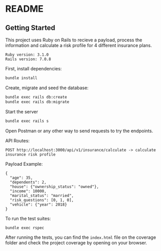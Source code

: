# README

## Getting Started
This project uses Ruby on Rails to recieve a payload, process the information and calculate a risk profile for 4 different insurance plans.

```
Ruby version: 3.1.0
Rails version: 7.0.8
```

First, install dependencies:

```bash
bundle install
```

Create, migrate and seed the database:

```bash
bundle exec rails db:create
bundle exec rails db:migrate
```

Start the server
```bash
bundle exec rails s
```

Open Postman or any other way to send requests to try the endpoints.

API Routes:
  ```
  POST http://localhost:3000/api/v1/insurance/calculate -> calculate insurance risk profile
  ```

Payload Example:
  ```
  {
    "age": 35,
    "dependents": 2,
    "house": {"ownership_status": "owned"},
    "income": 10000,
    "marital_status": "married",
    "risk_questions": [0, 1, 0],
    "vehicle": {"year": 2018}
  }
  ```

To run the test suites:
```bash
bundle exec rspec
```
After running the tests, you can find the `index.html` file on the coverage folder and check the project coverage by opening on your browser.
